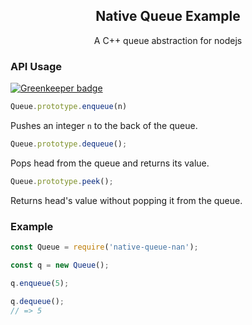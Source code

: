 <h2 align="center">Native Queue Example</h2>
<p align="center">A C++ queue abstraction for nodejs</p>

### API Usage

[![Greenkeeper badge](https://badges.greenkeeper.io/Charliekenney23/native-queue-nan-example.svg)](https://greenkeeper.io/)

```js
Queue.prototype.enqueue(n)
```
Pushes an integer `n` to the back of the queue. 
```js
Queue.prototype.dequeue();
```
Pops head from the queue and returns its value.
```js
Queue.prototype.peek();
```
Returns head's value without popping it from the queue.

### Example
```js
const Queue = require('native-queue-nan');

const q = new Queue();

q.enqueue(5);

q.dequeue();
// => 5
```